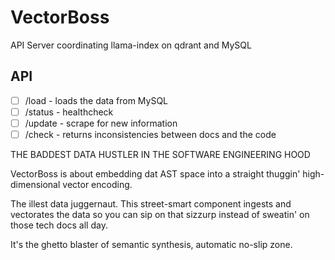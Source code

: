 # VectorBoss

API Server coordinating llama-index on qdrant and MySQL

## API

- [ ] /load - loads the data from MySQL
- [ ] /status - healthcheck
- [ ] /update - scrape for new information
- [ ] /check - returns inconsistencies between docs and the code

THE BADDEST DATA HUSTLER IN THE SOFTWARE ENGINEERING HOOD

VectorBoss is about embedding dat AST space into a straight thuggin' high-dimensional vector encoding.

The illest data juggernaut. This street-smart component ingests and vectorates the data so you can sip on that sizzurp instead of sweatin' on those tech docs all day.

It's the ghetto blaster of semantic synthesis, automatic no-slip zone.
